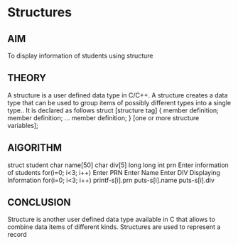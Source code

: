 # Structures
## AIM
To display information of students using structure
## THEORY
A structure is a user defined data type in C/C++. A structure creates a data type that can be used to group items of possibly different types into a single type.. It is declared as follows
struct [structure tag] {
member definition;
member definition;   ...
member definition;
} [one or more structure variables];
## AlGORITHM
struct student
    char name[50]
    char div[5]
    long long int prn
    Enter information of students
    for(i=0; i<3; i++)
        Enter PRN
        Enter Name
        Enter DIV
    Displaying Information
    for(i=0; i<3; i++)
        printf-s[i].prn
        puts-s[i].name
        puts-s[i].div
## CONCLUSION
Structure is another user defined data type available in C that allows to combine data items of different kinds.
Structures are used to represent a record
